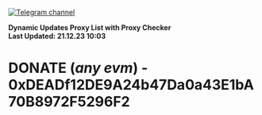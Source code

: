 [![Telegram channel](https://img.shields.io/endpoint?url=https://runkit.io/damiankrawczyk/telegram-badge/branches/master?url=https://t.me/n4z4v0d)](https://t.me/n4z4v0d) 

**Dynamic Updates Proxy List with Proxy Checker**  
**Last Updated: 21.12.23 10:03**

# DONATE (_any evm_) - 0xDEADf12DE9A24b47Da0a43E1bA70B8972F5296F2
